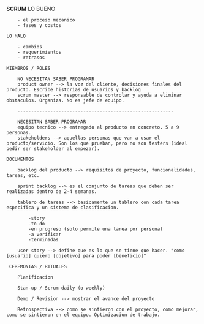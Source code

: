 **SCRUM**
    LO BUENO
        
        - el proceso mecanico
        - fases y costos 
    
    LO MALO 

        - cambios 
        - requerimientos
        - retrasos 
    
    MIEMBROS / ROLES 

        NO NECESITAN SABER PROGRAMAR
        product owner --> la voz del cliente, decisiones finales del producto. Escribe historias de usuarios y backlog
        scrum master --> responsable de controlar y ayuda a eliminar obstaculos. Organiza. No es jefe de equipo.
        
        ---------------------------------------------------------

        NECESITAN SABER PROGRAMAR
        equipo tecnico --> entregado al producto en concreto. 5 a 9 personas.
        stakeholders --> aquellas personas que van a usar el producto/servicio. Son los que prueban, pero no son testers (ideal pedir ser stakeholder al empezar).

    DOCUMENTOS 

        backlog del producto --> requisitos de proyecto, funcionalidades, tareas, etc.

        sprint backlog --> es el conjunto de tareas que deben ser realizadas dentro de 2-4 semanas.

        tablero de tareas --> basicamente un tablero con cada tarea especifica y un sistema de clasificacion.

            -story
            -to do
            -en progreso (solo permite una tarea por persona)
            -a verificar
            -terminadas
        
        user story --> define que es lo que se tiene que hacer. "como [usuario] quiero [objetivo] para poder [beneficio]"

     CEREMONIAS / RITUALES

        Planificacion 

        Stan-up / Scrum daily (o weekly)

        Demo / Revision --> mostrar el avance del proyecto

        Retrospectiva --> como se sintieron con el proyecto, como mejorar, como se sintieron en el equipo. Optimizacion de trabajo. 

